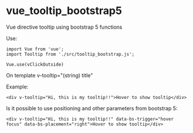 # vue_tooltip_bootstrap5
Vue directive tooltip using bootstrap 5 functions



Use:
```
import Vue from 'vue';
import Tooltip from './src/tooltip_bootstrap.js';

Vue.use(vClickOutside)
```

On template
v-tooltip="(string) title"

Example:
```
<div v-tooltip="Hi, this is my tooltip!!">Hover to show tooltip</div>
``` 
Is it possible to use positioning and other parameters from bootstrap 5:
```
<div v-tooltip="Hi, this is my tooltip!!" data-bs-trigger="hover focus" data-bs-placement="right">Hover to show tooltip</div>
```

